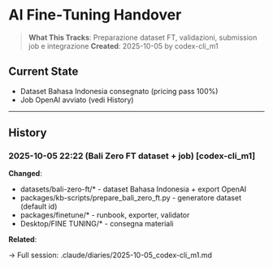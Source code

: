 # AI Fine‑Tuning Handover

> **What This Tracks**: Preparazione dataset FT, validazioni, submission job e integrazione
> **Created**: 2025-10-05 by codex-cli_m1

## Current State
- Dataset Bahasa Indonesia consegnato (pricing pass 100%)
- Job OpenAI avviato (vedi History)

---
## History

### 2025-10-05 22:22 (Bali Zero FT dataset + job) [codex-cli_m1]

**Changed**:
- datasets/bali-zero-ft/* - dataset Bahasa Indonesia + export OpenAI
- packages/kb-scripts/prepare_bali_zero_ft.py - generatore dataset (default id)
- packages/finetune/* - runbook, exporter, validator
- Desktop/FINE TUNING/* - consegna materiali

**Related**:

→ Full session: .claude/diaries/2025-10-05_codex-cli_m1.md

